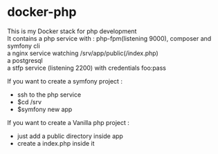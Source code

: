 # docker-php

This is my Docker stack for php development <br>
It contains a php service with : php-fpm(listening 9000), composer and symfony cli <br>
a nginx service watching /srv/app/public(/index.php) <br>
a postgresql <br>
a stfp service (listening 2200) with credentials foo:pass<br>

If you want to create a symfony project :

- ssh to the php service
- $cd /srv
- $symfony new app

If you want to create a Vanilla php project :

- just add a public directory inside app
- create a index.php inside it

